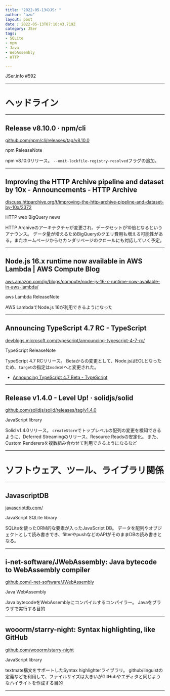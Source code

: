 ```yaml
---
title: "2022-05-13のJS: "
author: "azu"
layout: post
date : 2022-05-13T07:10:43.719Z
category: JSer
tags:
- SQLite
- npm
- Java
- WebAssembly
- HTTP

---
```


JSer.info #592

----

<h1 class="site-genre">ヘッドライン</h1>

----

## Release v8.10.0 · npm/cli
[github.com/npm/cli/releases/tag/v8.10.0](https://github.com/npm/cli/releases/tag/v8.10.0 "Release v8.10.0 · npm/cli")
<p class="jser-tags jser-tag-icon"><span class="jser-tag">npm</span> <span class="jser-tag">ReleaseNote</span></p>

npm v8.10.0リリース。
`--omit-lockfile-registry-resolved`フラグの追加。


----

## Improving the HTTP Archive pipeline and dataset by 10x - Announcements - HTTP Archive
[discuss.httparchive.org/t/improving-the-http-archive-pipeline-and-dataset-by-10x/2372](https://discuss.httparchive.org/t/improving-the-http-archive-pipeline-and-dataset-by-10x/2372 "Improving the HTTP Archive pipeline and dataset by 10x - Announcements - HTTP Archive")
<p class="jser-tags jser-tag-icon"><span class="jser-tag">HTTP</span> <span class="jser-tag">web </span> <span class="jser-tag">BigQuery</span> <span class="jser-tag">news</span></p>

HTTP Archiveのアーキテクチャが変更され、データセットが10倍となるというアナウンス。
データ量が増えるためBigQueryのクエリ費用も増える可能性がある。またホームページからセカンダリページのクロールにも対応していく予定。


----

## Node.js 16.x runtime now available in AWS Lambda | AWS Compute Blog
[aws.amazon.com/jp/blogs/compute/node-js-16-x-runtime-now-available-in-aws-lambda/](https://aws.amazon.com/jp/blogs/compute/node-js-16-x-runtime-now-available-in-aws-lambda/ "Node.js 16.x runtime now available in AWS Lambda | AWS Compute Blog")
<p class="jser-tags jser-tag-icon"><span class="jser-tag">aws</span> <span class="jser-tag">Lambda</span> <span class="jser-tag">ReleaseNote</span></p>

AWS LambdaでNode.js 16が利用できるようになった


----

## Announcing TypeScript 4.7 RC - TypeScript
[devblogs.microsoft.com/typescript/announcing-typescript-4-7-rc/](https://devblogs.microsoft.com/typescript/announcing-typescript-4-7-rc/ "Announcing TypeScript 4.7 RC - TypeScript")
<p class="jser-tags jser-tag-icon"><span class="jser-tag">TypeScript</span> <span class="jser-tag">ReleaseNote</span></p>

TypeScript 4.7 RCリリース。
Betaからの変更として、Node.jsはEOLとなったため、`target`の指定は`node16`へと変更された。

- [Announcing TypeScript 4.7 Beta - TypeScript](https://devblogs.microsoft.com/typescript/announcing-typescript-4-7-beta/ "Announcing TypeScript 4.7 Beta - TypeScript")

----

## Release v1.4.0 - Level Up! · solidjs/solid
[github.com/solidjs/solid/releases/tag/v1.4.0](https://github.com/solidjs/solid/releases/tag/v1.4.0 "Release v1.4.0 - Level Up! · solidjs/solid")
<p class="jser-tags jser-tag-icon"><span class="jser-tag">JavaScript</span> <span class="jser-tag">library</span></p>

Solid v1.4.0リリース。
`createStore`でトップレベルの配列の変更を検知できるように、Deferred Streamingのリリース、Resource Readsの安定化。
また、Custom Renderersを複数組み合わせて利用できるようになるなど


----
<h1 class="site-genre">ソフトウェア、ツール、ライブラリ関係</h1>

----

## JavascriptDB
[javascriptdb.com/](https://javascriptdb.com/ "JavascriptDB")
<p class="jser-tags jser-tag-icon"><span class="jser-tag">JavaScript</span> <span class="jser-tag">SQLite</span> <span class="jser-tag">library</span></p>

SQLiteを使ったORM的な要素が入ったJavaScript DB。
データを配列やオブジェクトとして読み書きでき、filterやpushなどのAPIがそのままDBの読み書きとなる。


----

## i-net-software/JWebAssembly: Java bytecode to WebAssembly compiler
[github.com/i-net-software/JWebAssembly](https://github.com/i-net-software/JWebAssembly "i-net-software/JWebAssembly: Java bytecode to WebAssembly compiler")
<p class="jser-tags jser-tag-icon"><span class="jser-tag">Java</span> <span class="jser-tag">WebAssembly</span></p>

Java bytecodeをWebAssemblyにコンパイルするコンパイラー。
Javaをブラウザで実行する目的


----

## wooorm/starry-night: Syntax highlighting, like GitHub
[github.com/wooorm/starry-night](https://github.com/wooorm/starry-night "wooorm/starry-night: Syntax highlighting, like GitHub")
<p class="jser-tags jser-tag-icon"><span class="jser-tag">JavaScript</span> <span class="jser-tag">library</span></p>

textmate構文をサポートしたSyntax highlighterライブラリ。
github/linguistの定義などを利用して、ファイルサイズは大きいがGitHubやエディタと同じようなハイライトを作成する目的


----
